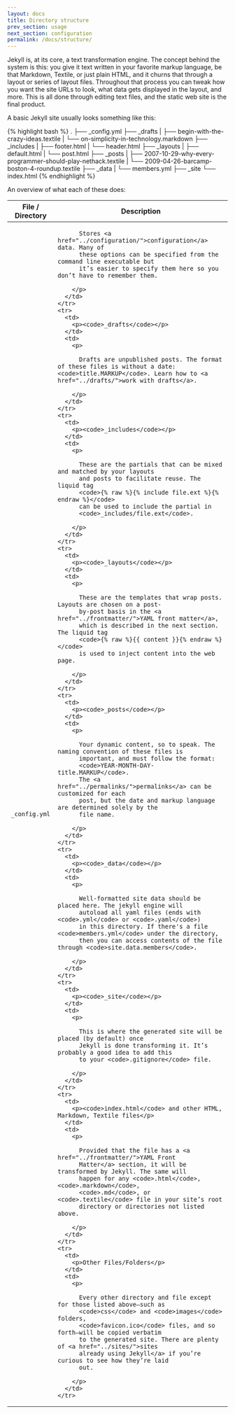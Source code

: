 ```yaml
---
layout: docs
title: Directory structure
prev_section: usage
next_section: configuration
permalink: /docs/structure/
---
```


Jekyll is, at its core, a text transformation engine. The concept behind the
system is this: you give it text written in your favorite markup language, be
that Markdown, Textile, or just plain HTML, and it churns that through a layout
or series of layout files. Throughout that process you can tweak how you want
the site URLs to look, what data gets displayed in the layout, and more. This is
all done through editing text files, and the static web site is the final
product.

A basic Jekyll site usually looks something like this:

{% highlight bash %}
.
├── _config.yml
├── _drafts
|   ├── begin-with-the-crazy-ideas.textile
|   └── on-simplicity-in-technology.markdown
├── _includes
|   ├── footer.html
|   └── header.html
├── _layouts
|   ├── default.html
|   └── post.html
├── _posts
|   ├── 2007-10-29-why-every-programmer-should-play-nethack.textile
|   └── 2009-04-26-barcamp-boston-4-roundup.textile
├── _data
|   └── members.yml
├── _site
└── index.html
{% endhighlight %}

An overview of what each of these does:

<div class="mobile-side-scroller">
<table>
  <thead>
    <tr>
      <th>File / Directory</th>
      <th>Description</th>
    </tr>
  </thead>
  <tbody>
    <tr>
      <td>
        <p><code>_config.yml</code></p>
      </td>
      <td>
        <p>

          Stores <a href="../configuration/">configuration</a> data. Many of
          these options can be specified from the command line executable but
          it’s easier to specify them here so you don’t have to remember them.

        </p>
      </td>
    </tr>
    <tr>
      <td>
        <p><code>_drafts</code></p>
      </td>
      <td>
        <p>

          Drafts are unpublished posts. The format of these files is without a date: <code>title.MARKUP</code>. Learn how to <a href="../drafts/">work with drafts</a>.

        </p>
      </td>
    </tr>
    <tr>
      <td>
        <p><code>_includes</code></p>
      </td>
      <td>
        <p>

          These are the partials that can be mixed and matched by your layouts
          and posts to facilitate reuse. The liquid tag
          <code>{% raw %}{% include file.ext %}{% endraw %}</code>
          can be used to include the partial in
          <code>_includes/file.ext</code>.

        </p>
      </td>
    </tr>
    <tr>
      <td>
        <p><code>_layouts</code></p>
      </td>
      <td>
        <p>

          These are the templates that wrap posts. Layouts are chosen on a post-
          by-post basis in the <a href="../frontmatter/">YAML front matter</a>,
          which is described in the next section. The liquid tag
          <code>{% raw %}{{ content }}{% endraw %}</code>
          is used to inject content into the web page.

        </p>
      </td>
    </tr>
    <tr>
      <td>
        <p><code>_posts</code></p>
      </td>
      <td>
        <p>

          Your dynamic content, so to speak. The naming convention of these files is
          important, and must follow the format:
          <code>YEAR-MONTH-DAY-title.MARKUP</code>.
          The <a href="../permalinks/">permalinks</a> can be customized for each
          post, but the date and markup language are determined solely by the
          file name.

        </p>
      </td>
    </tr>
    <tr>
      <td>
        <p><code>_data</code></p>
      </td>
      <td>
        <p>

          Well-formatted site data should be placed here. The jekyll engine will 
          autoload all yaml files (ends with <code>.yml</code> or <code>.yaml</code>) 
          in this directory. If there's a file <code>members.yml</code> under the directory, 
          then you can access contents of the file through <code>site.data.members</code>.

        </p>
      </td>
    </tr>
    <tr>
      <td>
        <p><code>_site</code></p>
      </td>
      <td>
        <p>

          This is where the generated site will be placed (by default) once
          Jekyll is done transforming it. It’s probably a good idea to add this
          to your <code>.gitignore</code> file.

        </p>
      </td>
    </tr>
    <tr>
      <td>
        <p><code>index.html</code> and other HTML, Markdown, Textile files</p>
      </td>
      <td>
        <p>

          Provided that the file has a <a href="../frontmatter/">YAML Front
          Matter</a> section, it will be transformed by Jekyll. The same will
          happen for any <code>.html</code>, <code>.markdown</code>,
          <code>.md</code>, or <code>.textile</code> file in your site’s root
          directory or directories not listed above.

        </p>
      </td>
    </tr>
    <tr>
      <td>
        <p>Other Files/Folders</p>
      </td>
      <td>
        <p>

          Every other directory and file except for those listed above—such as
          <code>css</code> and <code>images</code> folders,
          <code>favicon.ico</code> files, and so forth—will be copied verbatim
          to the generated site. There are plenty of <a href="../sites/">sites
          already using Jekyll</a> if you’re curious to see how they’re laid
          out.

        </p>
      </td>
    </tr>
  </tbody>
</table>
</div>
